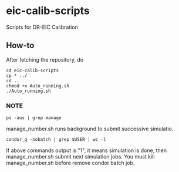 # eic-calib-scripts
Scripts for DR-EIC Calibration

## How-to
After fetching the repository, do

    cd eic-calib-scripts
    cp * ../
    cd ..
    chmod +x Auto_running.sh
    ./Auto_running.sh

### NOTE

    ps -aus | grep manage
    
manage_number.sh runs background to submit successive simulatio.

    condor_q -nobatch | grep $USER | wc -l
   
If above commands output is "1", it means simulation is done, then manage_number.sh submit next simulation jobs.
You must kill manage_number.sh before remove condor batch job.
